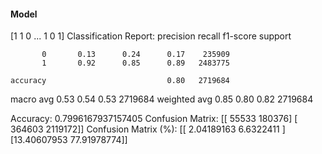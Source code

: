 #### Model
[1 1 0 ... 1 0 1]
Classification Report:
              precision    recall  f1-score   support

           0       0.13      0.24      0.17    235909
           1       0.92      0.85      0.89   2483775

    accuracy                           0.80   2719684
   macro avg       0.53      0.54      0.53   2719684
weighted avg       0.85      0.80      0.82   2719684

Accuracy: 0.7996167937157405
Confusion Matrix:
[[  55533  180376]
 [ 364603 2119172]]
Confusion Matrix (%):
[[ 2.04189163  6.6322411 ]
 [13.40607953 77.91978774]]
